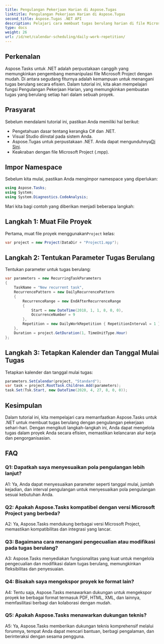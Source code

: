 ```yaml
---
title: Pengulangan Pekerjaan Harian di Aspose.Tugas
linktitle: Pengulangan Pekerjaan Harian di Aspose.Tugas
second_title: Aspose.Tugas .NET API
description: Pelajari cara membuat tugas berulang harian di file Microsoft Project menggunakan Aspose.Tasks untuk .NET. Tingkatkan produktivitas dan organisasi dengan mudah.
type: docs
weight: 26
url: /id/net/calendar-scheduling/daily-work-repetition/
---
```

## Perkenalan

Aspose.Tasks untuk .NET adalah perpustakaan canggih yang memungkinkan pengembang memanipulasi file Microsoft Project dengan mudah. Di antara segudang fiturnya adalah kemampuan untuk menangani tugas berulang secara efisien. Dalam tutorial ini, kita akan mempelajari fungsi Pengulangan Pekerjaan Harian, yang memungkinkan pembuatan tugas yang berulang setiap hari dalam sebuah proyek.

## Prasyarat

Sebelum mendalami tutorial ini, pastikan Anda memiliki hal berikut:

- Pengetahuan dasar tentang kerangka C# dan .NET.
- Visual Studio diinstal pada sistem Anda.
-  Aspose.Tugas untuk perpustakaan .NET. Anda dapat mengunduhnya[Di Sini](https://releases.aspose.com/tasks/net/).
- Keakraban dengan file Microsoft Project (.mpp).

## Impor Namespace

Sebelum kita mulai, pastikan Anda mengimpor namespace yang diperlukan:

```csharp
using Aspose.Tasks;
using System;
using System.Diagnostics.CodeAnalysis;


```

Mari kita bagi contoh yang diberikan menjadi beberapa langkah:

## Langkah 1: Muat File Proyek

 Pertama, muat file proyek menggunakan`Project` kelas:

```csharp
var project = new Project(DataDir + "Project1.mpp");
```

## Langkah 2: Tentukan Parameter Tugas Berulang

Tentukan parameter untuk tugas berulang:

```csharp
var parameters = new RecurringTaskParameters
{
    TaskName = "New recurrent task",
    RecurrencePattern = new DailyRecurrencePattern
    {
        RecurrenceRange = new EndAfterRecurrenceRange
        {
            Start = new DateTime(2018, 1, 1, 8, 0, 0),
            OccurrenceNumber = 9
        },
        Repetition = new DailyWorkRepetition { RepetitionInterval = 1 }
    },
    Duration = project.GetDuration(1, TimeUnitType.Hour)
};
```

## Langkah 3: Tetapkan Kalender dan Tanggal Mulai Tugas

Tetapkan kalender dan tanggal mulai tugas:

```csharp
parameters.SetCalendar(project, "Standard");
var task = project.RootTask.Children.Add(parameters);
task.Set(Tsk.Start, new DateTime(2020, 4, 27, 8, 0, 0));
```

## Kesimpulan

Dalam tutorial ini, kita mempelajari cara memanfaatkan Aspose.Tasks untuk .NET untuk membuat tugas berulang dengan pengulangan pekerjaan sehari-hari. Dengan mengikuti langkah-langkah ini, Anda dapat mengelola tugas dalam proyek Anda secara efisien, memastikan kelancaran alur kerja dan pengorganisasian.

## FAQ

### Q1: Dapatkah saya menyesuaikan pola pengulangan lebih lanjut?

A1: Ya, Anda dapat menyesuaikan parameter seperti tanggal mulai, jumlah kejadian, dan interval pengulangan untuk menyesuaikan pola pengulangan sesuai kebutuhan Anda.

### Q2: Apakah Aspose.Tasks kompatibel dengan versi Microsoft Project yang berbeda?

A2: Ya, Aspose.Tasks mendukung berbagai versi Microsoft Project, memastikan kompatibilitas dan integrasi yang lancar.

### Q3: Bagaimana cara menangani pengecualian atau modifikasi pada tugas berulang?

A3: Aspose.Tasks menyediakan fungsionalitas yang kuat untuk mengelola pengecualian dan modifikasi dalam tugas berulang, memungkinkan fleksibilitas dan penyesuaian.

### Q4: Bisakah saya mengekspor proyek ke format lain?

A4: Tentu saja, Aspose.Tasks menawarkan dukungan untuk mengekspor proyek ke berbagai format termasuk PDF, HTML, XML, dan lainnya, memfasilitasi berbagi dan kolaborasi dengan mudah.

### Q5: Apakah Aspose.Tasks menawarkan dukungan teknis?

A5: Ya, Aspose.Tasks memberikan dukungan teknis komprehensif melalui forumnya, tempat Anda dapat mencari bantuan, berbagi pengalaman, dan berinteraksi dengan sesama pengguna.